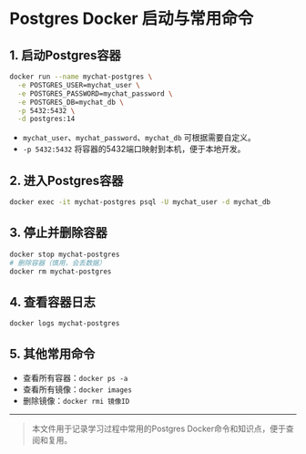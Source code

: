 # Postgres Docker 启动与常用命令

## 1. 启动Postgres容器
```bash
docker run --name mychat-postgres \
  -e POSTGRES_USER=mychat_user \
  -e POSTGRES_PASSWORD=mychat_password \
  -e POSTGRES_DB=mychat_db \
  -p 5432:5432 \
  -d postgres:14
```
- `mychat_user`、`mychat_password`、`mychat_db` 可根据需要自定义。
- `-p 5432:5432` 将容器的5432端口映射到本机，便于本地开发。

## 2. 进入Postgres容器
```bash
docker exec -it mychat-postgres psql -U mychat_user -d mychat_db
```

## 3. 停止并删除容器
```bash
docker stop mychat-postgres
# 删除容器（慎用，会丢数据）
docker rm mychat-postgres
```

## 4. 查看容器日志
```bash
docker logs mychat-postgres
```

## 5. 其他常用命令
- 查看所有容器：`docker ps -a`
- 查看所有镜像：`docker images`
- 删除镜像：`docker rmi 镜像ID`

---
> 本文件用于记录学习过程中常用的Postgres Docker命令和知识点，便于查阅和复用。 